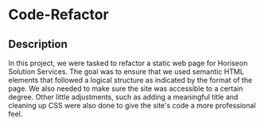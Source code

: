 # Code-Refactor

## Description

In this project, we were tasked to refactor a static web page for Horiseon Solution Services. The goal was to ensure that we used semantic HTML elements that followed a logical structure as indicated by the format of the page. We also needed to make sure the site was accessible to a certain degree. Other little adjustments, such as adding a meaningful title and cleaning up CSS were also done to give the site's code a more professional feel.